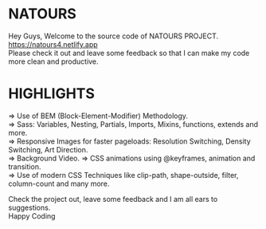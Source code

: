 # NATOURS
Hey Guys, Welcome to the source code of NATOURS PROJECT.
https://natours4.netlify.app  
Please check it out and leave some feedback so that I can make my code more clean and productive.  

# HIGHLIGHTS

=> Use of BEM (Block-Element-Modifier) Methodology.  
=> Sass: Variables, Nesting, Partials, Imports, Mixins, functions, extends and more.  
=> Responsive Images for faster pageloads: Resolution Switching, Density Switching, Art Direction.  
=> Background Video. 
=> CSS animations using @keyframes, animation and transition.  
=> Use of modern CSS Techniques like clip-path, shape-outside, filter, column-count and many more.  

Check the project out, leave some feedback and I am all ears to suggestions.  
Happy Coding
